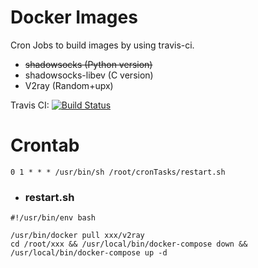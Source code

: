 # Docker Images
Cron Jobs to build images by using travis-ci.

+ ~~shadowsocks (Python version)~~
+ shadowsocks-libev (C version)
+ V2ray (Random+upx)

Travis CI: [![Build Status](https://travis-ci.org/swoiow/ftw-travis-ci.svg?branch=master)](https://travis-ci.org/swoiow/ftw-travis-ci)

# Crontab
```
0 1 * * * /usr/bin/sh /root/cronTasks/restart.sh
```
+ ### restart.sh
```
#!/usr/bin/env bash

/usr/bin/docker pull xxx/v2ray
cd /root/xxx && /usr/local/bin/docker-compose down && /usr/local/bin/docker-compose up -d
```
